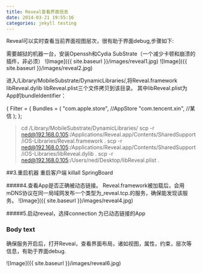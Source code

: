 ```yaml
---
title: Reveal查看界面信息
date: 2014-03-21 19:55:16
categories: jekyll testing
---
```


Reveal可以实时查看当前界面视图层次，很有助于界面debug,步骤如下:

需要越狱的机器一台，安装Openssh和Cydia SubStrate（一个减少卡顿和崩溃的插件，非必须）
![Image]({{ site.baseurl }}/images/reveal1.jpg)
![Image]({{ site.baseurl }}/images/reveal2.jpg)

进入/Library/MobileSubstrate/DynamicLibraries/,将Reveal.framework libReveal.dylib libReveal.plist三个文件拷贝到该目录。
其中libReveal.plist为App的bundleIdentifier：

{
	Filter = {
		Bundles = (
			"com.apple.store",	//AppStore
			"com.tencent.xin",	//某信
		);
	};

>cd /Library/MobileSubstrate/DynamicLibraries/
>scp -r ned@192.168.0.105:/Applications/Reveal.app/Contents/SharedSupport/iOS-Libraries/Reveal.framework .
>scp -r ned@192.168.0.105:/Applications/Reveal.app/Contents/SharedSupport/iOS-Libraries/libReveal.dylib .
>scp -r ned@192.168.0.105:/Users/ned/Desktop/libReveal.plist .

##3.重启机器 重启客户端
killall SpringBoard

#####4.查看App是否正确被动态链接。
Reveal.framework被加载后，会用mDNS协议在同一局域网发布一个类型为_reveal.tcp.的服务，确保能发现该服务。
![Image]({{ site.baseurl }}/images/reveal4.jpg)

#####5.启动reveal，选择connection 为已动态链接的App
### Body text
确保服务开启后，打开Reveal，查看界面布局，诸如视图，属性，约束，层次等信息，有助于界面debug.

![Image]({{ site.baseurl }}/images/reveal6.jpg)

